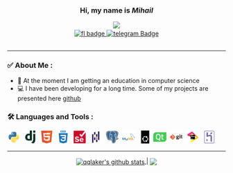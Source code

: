 <div align="center"><h3>Hi, my name is <i>Mihail</i></h3></div>

<div id="header" align="center">
  <img src="https://media.giphy.com/media/VTtANKl0beDFQRLDTh/giphy.gif" width="200"/>
  <div id="badges">
    <a href="https://www.fl.ru/users/yayayatytytyty/portfolio/">
    <img src="https://img.shields.io/badge/fl-darkgreen?style=for-the-badge&logo=fl&logoColor=white" alt="fl badge"/>
    </a>
    <a href="https://t.me/qqlaker">
    <img src="https://img.shields.io/badge/Telegram-blue?style=for-the-badge&logo=telegram&logoColor=white" alt="telegram Badge"/>
    </a>
  </div>
  <img src="https://komarev.com/ghpvc/?username=qqlaker&style=flat-square&color=blue" alt="" width="130"/>
</div>

---
### ✅ About Me :
- :telescope: At the moment I am getting an education in computer science
- 💻 I have been developing for a long time. Some of my projects are presented here [github](https://github.com/qqlaker?tab=repositories)

### :hammer_and_wrench: Languages and Tools :
<div>
  <img src="https://github.com/devicons/devicon/blob/master/icons/python/python-original.svg" title="Python" alt="Python" width="30" height="30"/>&nbsp;
  <img src="https://github.com/devicons/devicon/blob/master/icons/django/django-plain.svg" title="django" alt="django" width="30" height="30"/>&nbsp;
  <img src="https://github.com/devicons/devicon/blob/master/icons/html5/html5-original.svg" title="HTML5" alt="HTML" width="30" height="30"/>&nbsp;
  <img src="https://github.com/devicons/devicon/blob/master/icons/css3/css3-plain-wordmark.svg"  title="CSS3" alt="CSS" width="30" height="30"/>&nbsp;
  <img src="https://github.com/devicons/devicon/blob/master/icons/selenium/selenium-original.svg" title="selenium" alt="selenium" width="30" height="30"/>&nbsp;
  <img src="https://github.com/devicons/devicon/blob/master/icons/pandas/pandas-original.svg" title="pandas" alt="pandas" width="30" height="30"/>&nbsp;
  <img src="https://github.com/devicons/devicon/blob/master/icons/postgresql/postgresql-original.svg" title="postgresql"  alt="postgresql" width="30" height="30"/>&nbsp;
  <img src="https://github.com/devicons/devicon/blob/master/icons/mysql/mysql-original-wordmark.svg" title="MySQL"  alt="MySQL" width="30" height="30"/>&nbsp;
  <img src="https://github.com/devicons/devicon/blob/master/icons/ubuntu/ubuntu-plain.svg" title="ubuntu" **alt="ubuntu"width="30" height="30"/>
  <img src="https://github.com/devicons/devicon/blob/master/icons/qt/qt-original.svg" title="qt" alt="qt" width="30" height="30"/>&nbsp;
  <img src="https://github.com/devicons/devicon/blob/master/icons/git/git-original-wordmark.svg" title="git" alt="git" width="30" height="30"/>&nbsp;
  <img src="https://github.com/devicons/devicon/blob/master/icons/jetbrains/jetbrains-original.svg" title="jetbrains" alt="jetbrains" width="30" height="30"/>&nbsp;
  <img src="https://github.com/devicons/devicon/blob/master/icons/heroku/heroku-original.svg" title="heroku" alt="heroku" width="30" height="30"/>&nbsp;
</div>

---
<div align="center">
<a href="https://github.com/anuraghazra/github-readme-stats">
<img align="center" src="https://github-readme-stats.vercel.app/api?username=qqlaker&show_icons=true&include_all_commits=true&theme=vue-dark&hide_border=true" alt="qqlaker's github stats" />
</a> 
| 
<a href="https://git.io/streak-stats"><img align="center" src="http://github-readme-streak-stats.herokuapp.com?user=qqlaker&theme=vue-dark&hide_border=true&date_format=j%20M%5B%20Y%5D" />
</a> 
</div>
